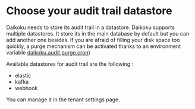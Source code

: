 # Choose your audit trail datastore

Daikoku needs to store its audit trail in a datastore. Daikoku supports multiple datastores. 
It store its in the main database by default but you can add another one besides. If you are afraid of filling your disk space too quickly, a purge mechanism can be activated thanks to an environment variable [daikoku.audit.purge.cron](./configfile.md#db-configuration))

Available datastores for audit trail are the following :

* elastic
* kafka
* webhook

You can manage it in the tenant settings page.
